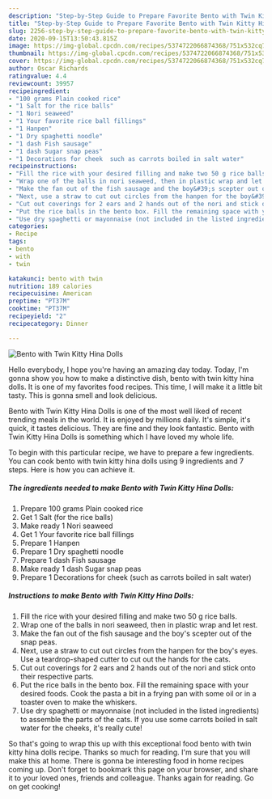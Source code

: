 ```yaml
---
description: "Step-by-Step Guide to Prepare Favorite Bento with Twin Kitty Hina Dolls"
title: "Step-by-Step Guide to Prepare Favorite Bento with Twin Kitty Hina Dolls"
slug: 2256-step-by-step-guide-to-prepare-favorite-bento-with-twin-kitty-hina-dolls
date: 2020-09-15T13:50:43.815Z
image: https://img-global.cpcdn.com/recipes/5374722066874368/751x532cq70/bento-with-twin-kitty-hina-dolls-recipe-main-photo.jpg
thumbnail: https://img-global.cpcdn.com/recipes/5374722066874368/751x532cq70/bento-with-twin-kitty-hina-dolls-recipe-main-photo.jpg
cover: https://img-global.cpcdn.com/recipes/5374722066874368/751x532cq70/bento-with-twin-kitty-hina-dolls-recipe-main-photo.jpg
author: Oscar Richards
ratingvalue: 4.4
reviewcount: 39957
recipeingredient:
- "100 grams Plain cooked rice"
- "1 Salt for the rice balls"
- "1 Nori seaweed"
- "1 Your favorite rice ball fillings"
- "1 Hanpen"
- "1 Dry spaghetti noodle"
- "1 dash Fish sausage"
- "1 dash Sugar snap peas"
- "1 Decorations for cheek  such as carrots boiled in salt water"
recipeinstructions:
- "Fill the rice with your desired filling and make two 50 g rice balls."
- "Wrap one of the balls in nori seaweed, then in plastic wrap and let rest."
- "Make the fan out of the fish sausage and the boy&#39;s scepter out of the snap peas."
- "Next, use a straw to cut out circles from the hanpen for the boy&#39;s eyes. Use a teardrop-shaped cutter to cut out the hands for the cats."
- "Cut out coverings for 2 ears and 2 hands out of the nori and stick onto their respective parts."
- "Put the rice balls in the bento box. Fill the remaining space with your desired foods. Cook the pasta a bit in a frying pan with some oil or in a toaster oven to make the whiskers."
- "Use dry spaghetti or mayonnaise (not included in the listed ingredients) to assemble the parts of the cats. If you use some carrots boiled in salt water for the cheeks, it&#39;s really cute!"
categories:
- Recipe
tags:
- bento
- with
- twin

katakunci: bento with twin 
nutrition: 189 calories
recipecuisine: American
preptime: "PT37M"
cooktime: "PT37M"
recipeyield: "2"
recipecategory: Dinner

---
```



![Bento with Twin Kitty Hina Dolls](https://img-global.cpcdn.com/recipes/5374722066874368/751x532cq70/bento-with-twin-kitty-hina-dolls-recipe-main-photo.jpg)

Hello everybody, I hope you're having an amazing day today. Today, I'm gonna show you how to make a distinctive dish, bento with twin kitty hina dolls. It is one of my favorites food recipes. This time, I will make it a little bit tasty. This is gonna smell and look delicious.

Bento with Twin Kitty Hina Dolls is one of the most well liked of recent trending meals in the world. It is enjoyed by millions daily. It's simple, it's quick, it tastes delicious. They are fine and they look fantastic. Bento with Twin Kitty Hina Dolls is something which I have loved my whole life.




To begin with this particular recipe, we have to prepare a few ingredients. You can cook bento with twin kitty hina dolls using 9 ingredients and 7 steps. Here is how you can achieve it.

<!--inarticleads1-->

##### The ingredients needed to make Bento with Twin Kitty Hina Dolls:

1. Prepare 100 grams Plain cooked rice
1. Get 1 Salt (for the rice balls)
1. Make ready 1 Nori seaweed
1. Get 1 Your favorite rice ball fillings
1. Prepare 1 Hanpen
1. Prepare 1 Dry spaghetti noodle
1. Prepare 1 dash Fish sausage
1. Make ready 1 dash Sugar snap peas
1. Prepare 1 Decorations for cheek  (such as carrots boiled in salt water)




<!--inarticleads2-->

##### Instructions to make Bento with Twin Kitty Hina Dolls:

1. Fill the rice with your desired filling and make two 50 g rice balls.
1. Wrap one of the balls in nori seaweed, then in plastic wrap and let rest.
1. Make the fan out of the fish sausage and the boy&#39;s scepter out of the snap peas.
1. Next, use a straw to cut out circles from the hanpen for the boy&#39;s eyes. Use a teardrop-shaped cutter to cut out the hands for the cats.
1. Cut out coverings for 2 ears and 2 hands out of the nori and stick onto their respective parts.
1. Put the rice balls in the bento box. Fill the remaining space with your desired foods. Cook the pasta a bit in a frying pan with some oil or in a toaster oven to make the whiskers.
1. Use dry spaghetti or mayonnaise (not included in the listed ingredients) to assemble the parts of the cats. If you use some carrots boiled in salt water for the cheeks, it&#39;s really cute!




So that's going to wrap this up with this exceptional food bento with twin kitty hina dolls recipe. Thanks so much for reading. I'm sure that you will make this at home. There is gonna be interesting food in home recipes coming up. Don't forget to bookmark this page on your browser, and share it to your loved ones, friends and colleague. Thanks again for reading. Go on get cooking!
